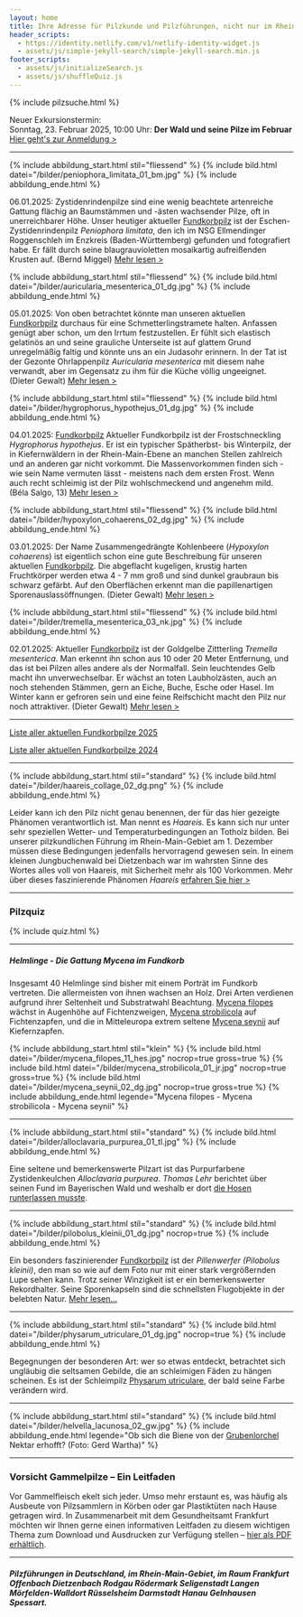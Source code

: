 ```yaml
---
layout: home
title: Ihre Adresse für Pilzkunde und Pilzführungen, nicht nur im Rhein-Main-Gebiet
header_scripts:
  - https://identity.netlify.com/v1/netlify-identity-widget.js
  - assets/js/simple-jekyll-search/simple-jekyll-search.min.js
footer_scripts:
  - assets/js/initializeSearch.js
  - assets/js/shuffleQuiz.js
---
```

{% include pilzsuche.html %}

Neuer Exkursionstermin:\
Sonntag, 23. Februar 2025, 10:00 Uhr: **Der Wald und seine Pilze im Februar**\
[Hier geht's zur Anmeldung >](/termine)

- - -

{% include abbildung_start.html stil="fliessend" %}
{% include bild.html datei="/bilder/peniophora_limitata_01_bm.jpg" %}
{% include abbildung_ende.html %}

06.01.2025: Zystidenrindenpilze sind eine wenig beachtete artenreiche Gattung flächig an Baumstämmen und -ästen wachsender Pilze, oft in unerreichbarer Höhe. Unser heutiger aktueller [Fundkorbpilz](AA "Glossar-") ist der Eschen-Zystidenrindenpilz *Peniophora limitata*, den ich im NSG Ellmendinger Roggenschleh im Enzkreis (Baden-Württemberg) gefunden und fotografiert habe. Er fällt durch seine blaugrauvioletten mosaikartig aufreißenden Krusten auf. (Bernd Miggel) [Mehr lesen >](/pilze/peniophora-limitata-eschen-zystidenrindenpilz)

<div style="clear:  both"></div>

{% include abbildung_start.html stil="fliessend" %}
{% include bild.html datei="/bilder/auricularia_mesenterica_01_dg.jpg" %}
{% include abbildung_ende.html %}

05.01.2025: Von oben betrachtet könnte man unseren aktuellen [Fundkorbpilz](AA "Glossar-") durchaus für eine Schmetterlingstramete halten. Anfassen genügt aber schon, um den Irrtum festzustellen. Er fühlt sich elastisch gelatinös an und seine grauliche Unterseite ist auf glattem Grund unregelmäßig faltig und könnte uns an ein Judasohr erinnern. In der Tat ist der Gezonte Ohrlappenpilz *Auricularia mesenterica* mit diesem nahe verwandt, aber im Gegensatz zu ihm für die Küche völlig ungeeignet. (Dieter Gewalt) [Mehr lesen >](/pilze/auricularia-mesenterica-gezonter-ohrlappenpilz)

<div style="clear:  both"></div> 

{% include abbildung_start.html stil="fliessend" %}
{% include bild.html datei="/bilder/hygrophorus_hypothejus_01_dg.jpg" %}
{% include abbildung_ende.html %}

04.01.2025: [Fundkorbpilz](AA "Glossar-") Aktueller Fundkorbpilz ist der Frostschneckling *Hygrophorus hypothejus*. Er ist ein typischer Spätherbst- bis Winterpilz, der in Kiefernwäldern in der Rhein-Main-Ebene an manchen Stellen zahlreich und an anderen gar nicht vorkommt. Die Massenvorkommen finden sich - wie sein Name vermuten lässt - meistens nach dem ersten Frost. Wenn auch recht schleimig ist der Pilz wohlschmeckend und angenehm mild. (Béla Salgo, 13) [Mehr lesen >](/pilze/hygrophorus-hypothejus-frostschneckling)

<div style="clear:  both"></div>

{% include abbildung_start.html stil="fliessend" %}
{% include bild.html datei="/bilder/hypoxylon_cohaerens_02_dg.jpg" %}
{% include abbildung_ende.html %}

03.01.2025: Der Name Zusammengedrängte Kohlenbeere (*Hypoxylon cohaerens*) ist eigentlich schon eine gute Beschreibung für unseren aktuellen [Fundkorbpilz](AA "Glossar-"). Die abgeflacht kugeligen, krustig harten Fruchtkörper werden etwa 4 - 7 mm groß und sind dunkel graubraun bis schwarz gefärbt. Auf den Oberflächen erkennt man die papillenartigen Sporenauslassöffnungen. (Dieter Gewalt) [Mehr lesen >](/pilze/hypoxylon-cohaerens-zusammengedrängte-kohlenbeere)

<div style="clear:  both"></div> 

{% include abbildung_start.html stil="fliessend" %}
{% include bild.html datei="/bilder/tremella_mesenterica_03_nk.jpg" %}
{% include abbildung_ende.html %}

02.01.2025: Aktueller [Fundkorbpilz](AA "Glossar-") ist der Goldgelbe Zittterling *Tremella mesenterica*. Man erkennt ihn schon aus 10 oder 20 Meter Entfernung, und das ist bei Pilzen alles andere als der Normalfall. Sein leuchtendes Gelb macht ihn unverwechselbar. Er wächst an toten Laubholzästen, auch an noch stehenden Stämmen, gern an Eiche, Buche, Esche oder Hasel. Im Winter kann er gefroren sein und eine feine Reifschicht macht den Pilz nur noch attraktiver. (Dieter Gewalt) [Mehr lesen >](/pilze/tremella-mesenterica-goldgelber-zitterling)

<div style="clear:  both"></div>

- - -

[Liste aller aktuellen Fundkorbpilze 2025](/artikel/liste-aller-aktuellen-fundkorbpilze-2025.html)

[Liste aller aktuellen Fundkorbpilze 2024](/artikel/liste-aller-aktuellen-fundkorbpilze-2024.html)

- - -

{% include abbildung_start.html stil="standard" %}
{% include bild.html datei="/bilder/haareis_collage_02_dg.png" %}
{% include abbildung_ende.html %}

Leider kann ich den Pilz nicht genau benennen, der für das hier gezeigte Phänomen verantwortlich ist. Man nennt es *Haareis.* Es kann sich nur unter sehr speziellen Wetter- und Temperaturbedingungen an Totholz bilden. Bei unserer pilzkundlichen Führung im Rhein-Main-Gebiet am 1. Dezember müssen diese Bedingungen jedenfalls hervorragend gewesen sein. In einem kleinen Jungbuchenwald bei Dietzenbach war im wahrsten Sinne des Wortes alles voll von Haareis, mit Sicherheit mehr als 100 Vorkommen. Mehr über dieses faszinierende Phänomen *Haareis* [erfahren Sie hier >](/artikel/haareis) 

- - -

### Pilzquiz

{% include quiz.html %}

- - -

##### Helmlinge - Die Gattung *Mycena* im Fundkorb

Insgesamt 40 Helmlinge sind bisher mit einem Porträt im Fundkorb vertreten. Die allermeisten von ihnen wachsen an Holz. Drei Arten verdienen aufgrund ihrer Seltenheit und Substratwahl Beachtung. [Mycena filopes](/pilze/mycena-filopes-zerbrechlicher-fadenhelmling) wächst in Augenhöhe auf Fichtenzweigen, [Mycena strobilicola](/pilze/mycena-strobilicola-fichtenzapfenhelmling) auf Fichtenzapfen, und die in Mitteleuropa extrem seltene [Mycena seynii](/pilze/mycena-seynii-mediterraner-kiefernzapfenhelmling) auf Kiefernzapfen.

{% include abbildung_start.html stil="klein" %}
{% include bild.html datei="/bilder/mycena_filopes_11_hes.jpg" nocrop=true gross=true %}
{% include bild.html datei="/bilder/mycena_strobilicola_01_jr.jpg" nocrop=true gross=true %}
{% include bild.html datei="/bilder/mycena_seynii_02_dg.jpg" nocrop=true gross=true %}
{% include abbildung_ende.html legende="Mycena filopes - Mycena strobilicola - Mycena seynii" %}

- - -

{% include abbildung_start.html stil="standard" %}
{% include bild.html datei="/bilder/alloclavaria_purpurea_01_tl.jpg" %}
{% include abbildung_ende.html %}

Eine seltene und bemerkenswerte Pilzart ist das Purpurfarbene Zystidenkeulchen *Alloclavaria purpurea*. *Thomas Lehr* berichtet über seinen Fund im Bayerischen Wald und weshalb er dort [die Hosen runterlassen musste](/pilze/alloclavaria-purpurea-purpurfarbenes-zystidenkeulchen).

- - -

{% include abbildung_start.html stil="standard" %}
{% include bild.html datei="/bilder/pilobolus_kleinii_01_dg.jpg" nocrop=true %}
{% include abbildung_ende.html %}

Ein besonders faszinierender [Fundkorbpilz](AA "Glossar-") ist der *Pillenwerfer (Pilobolus kleinii)*, den man so wie auf dem Foto nur mit einer stark vergrößernden Lupe sehen kann. Trotz seiner Winzigkeit ist er ein bemerkenswerter Rekordhalter. Seine Sporenkapseln sind die schnellsten Flugobjekte in der belebten Natur. [Mehr lesen...](/pilze/pilobolus-kleinii-pillenwerfer)

- - -

{% include abbildung_start.html stil="standard" %}
{% include bild.html datei="/bilder/physarum_utriculare_01_dg.jpg" nocrop=true %}
{% include abbildung_ende.html %}

Begegnungen der besonderen Art: wer so etwas entdeckt, betrachtet sich ungläubig die seltsamen Gebilde, die an schleimigen Fäden zu hängen scheinen. Es ist der Schleimpilz [Physarum utriculare](/pilze/physarum-utriculare-fadenfruchtschleimpilz), der bald seine Farbe verändern wird.

- - -

{% include abbildung_start.html stil="standard" %}
{% include bild.html datei="/bilder/helvella_lacunosa_02_gw.jpg" %}
{% include abbildung_ende.html legende="Ob sich die Biene von der <a href='/pilze/helvella-lacunosa-grubenlorchel'>Grubenlorchel</a> Nektar erhofft?  (Foto: Gerd Wartha)" %}

- - -

### Vorsicht Gammelpilze – Ein Leitfaden

Vor Gammelfleisch ekelt sich jeder. Umso mehr erstaunt es, was häufig als Ausbeute von Pilzsammlern in Körben oder gar Plastiktüten nach Hause getragen wird. In Zusammenarbeit mit dem Gesundheitsamt Frankfurt möchten wir Ihnen gerne einen informativen Leitfaden zu diesem wichtigen Thema zum Download und Ausdrucken zur Verfügung stellen – [hier als PDF erhältlich](/assets/docs/Fundkorb.de-Gammelpilze.pdf).

- - -

##### Pilzführungen in Deutschland, im Rhein-Main-Gebiet, im Raum Frankfurt Offenbach Dietzenbach Rodgau Rödermark Seligenstadt Langen Mörfelden-Walldort Rüsselsheim Darmstadt Hanau Gelnhausen Spessart.